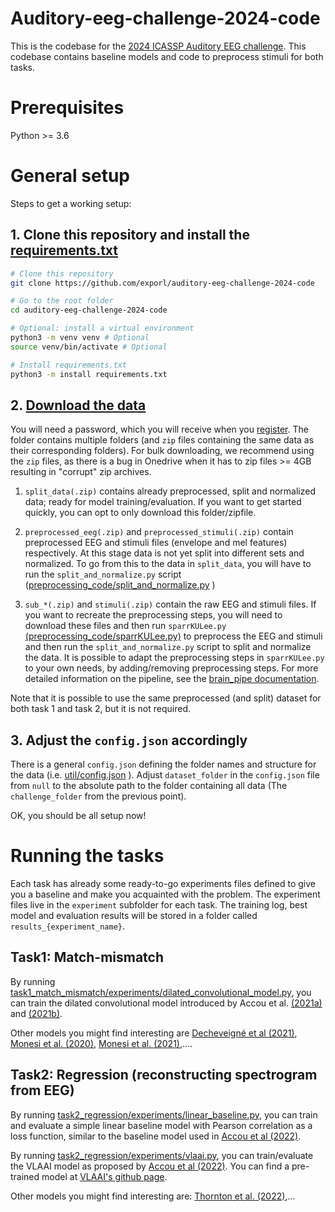 Auditory-eeg-challenge-2024-code
================================
This is the codebase for the [2024 ICASSP Auditory EEG challenge](https://exporl.github.io/auditory-eeg-challenge).
This codebase contains baseline models and code to preprocess stimuli for both tasks.

# Prerequisites

Python >= 3.6

# General setup

Steps to get a working setup:

## 1. Clone this repository and install the [requirements.txt](requirements.txt)
```bash
# Clone this repository
git clone https://github.com/exporl/auditory-eeg-challenge-2024-code

# Go to the root folder
cd auditory-eeg-challenge-2024-code

# Optional: install a virtual environment
python3 -m venv venv # Optional
source venv/bin/activate # Optional

# Install requirements.txt
python3 -m install requirements.txt
```

## 2. [Download the data](https://kuleuven-my.sharepoint.com/personal/lies_bollens_kuleuven_be/_layouts/15/onedrive.aspx?id=%2Fpersonal%2Flies%5Fbollens%5Fkuleuven%5Fbe%2FDocuments%2FICASSP%2D2023%2Deeg%2Ddecoding%2Dchallenge%2Ddataset&ga=1) 

You will need a password, which you will receive when you [register](https://exporl.github.io/auditory-eeg-challenge-2024/registration/).
The folder contains multiple folders (and `zip` files containing the same data as their corresponding folders). For bulk downloading, we recommend using the `zip` files, as there is a bug in Onedrive when it has to zip files >= 4GB resulting in "corrupt" zip archives.

   1. `split_data(.zip)` contains already preprocessed, split and normalized data; ready for model training/evaluation. 
If you want to get started quickly, you can opt to only download this folder/zipfile.

   2. `preprocessed_eeg(.zip)` and `preprocessed_stimuli(.zip)` contain preprocessed EEG and stimuli files (envelope and mel features) respectively.
At this stage data is not yet split into different sets and normalized. To go from this to the data in `split_data`, you will have to run the `split_and_normalize.py` script ([preprocessing_code/split_and_normalize.py](./preprocessing_code/split_and_normalize.py) )

   3. `sub_*(.zip)` and `stimuli(.zip)` contain the raw EEG and stimuli files. 
If you want to recreate the preprocessing steps, you will need to download these files and then run `sparrKULee.py` [(preprocessing_code/sparrKULee.py)](./preprocessing_code/sparrKULee.py) to preprocess the EEG and stimuli and then run the `split_and_normalize.py` script to split and normalize the data.
It is possible to adapt the preprocessing steps in `sparrKULee.py` to your own needs, by adding/removing preprocessing steps. For more detailed information on the pipeline, see the [brain_pipe documentation](https://exporl.github.io/brain_pipe/).


Note that it is possible to use the same preprocessed (and split) dataset for both task 1 and task 2, but it is not required.



## 3. Adjust the `config.json` accordingly

There is a general `config.json` defining the folder names and structure for the data (i.e. [util/config.json](./util/config.json) ).
Adjust `dataset_folder` in the `config.json` file from `null` to the absolute path to the folder containing all data (The `challenge_folder` from the previous point).
  

OK, you should be all setup now!

    

# Running the tasks

Each task has already some ready-to-go experiments files defined to give you a
baseline and make you acquainted with the problem. The experiment files live
in the `experiment` subfolder for each task. The training log,
best model and evaluation results will be stored in a folder called
`results_{experiment_name}`.

## Task1: Match-mismatch
    
By running [task1_match_mismatch/experiments/dilated_convolutional_model.py](./task1_match_mismatch/experiments/dilated_convolutional_model.py),
you can train the dilated convolutional model introduced by Accou et al. [(2021a)](https://doi.org/10.23919/Eusipco47968.2020.9287417) and [(2021b)](https://doi.org/10.1088/1741-2552/ac33e9).

Other models you might find interesting are [Decheveigné et al (2021)](https://www.sciencedirect.com/science/article/pii/S1053811918300338), [Monesi et al. (2020)](https://ieeexplore.ieee.org/abstract/document/9054000), [Monesi et al. (2021)](https://arxiv.org/abs/2106.09622),….

## Task2: Regression (reconstructing spectrogram from EEG)

By running [task2_regression/experiments/linear_baseline.py](./task2_regression/experiments/linear_baseline.py), you can 
train and evaluate a simple linear baseline model with Pearson correlation as a loss function, similar to the baseline model used in [Accou et al (2022)](https://www.biorxiv.org/content/10.1101/2022.09.28.509945).

By running [task2_regression/experiments/vlaai.py](./task2_regression/experiments/vlaai.py), you can train/evaluate
the VLAAI model as proposed by [Accou et al (2022)](https://www.biorxiv.org/content/10.1101/2022.09.28.509945). You can find a pre-trained model at [VLAAI's github page](https://github.com/exporl/vlaai).

Other models you might find interesting are: [Thornton et al. (2022)](https://iopscience.iop.org/article/10.1088/1741-2552/ac7976),...

